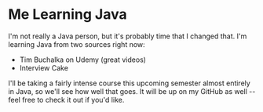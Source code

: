 # Me Learning Java

I'm not really a Java person, but it's probably time that I changed that.  I'm learning Java from two sources right now:
- Tim Buchalka on Udemy (great videos)
- Interview Cake

I'll be taking a fairly intense course this upcoming semester almost entirely in Java, so we'll see how well that goes.  It will be up on my GitHub as well -- feel free to check it out if you'd like.